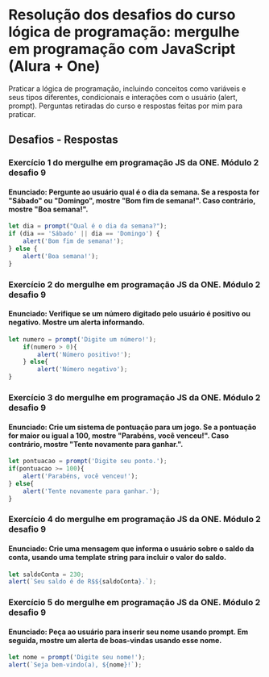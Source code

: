 # Resolução dos desafios do curso lógica de programação: mergulhe em programação com JavaScript (Alura + One)

Praticar a lógica de programação, incluindo conceitos como variáveis e seus tipos diferentes, condicionais e interações com o usuário (alert, prompt). Perguntas retiradas do curso e respostas feitas por mim para praticar.

## Desafios - Respostas

### Exercício 1  do mergulhe em programação JS da ONE. Módulo 2 desafio 9
#### Enunciado: Pergunte ao usuário qual é o dia da semana. Se a resposta for "Sábado" ou "Domingo", mostre "Bom fim de semana!". Caso contrário, mostre "Boa semana!".


```javascript
let dia = prompt("Qual é o dia da semana?");
if (dia == 'Sábado' || dia == 'Domingo') {
    alert('Bom fim de semana!');
} else {
    alert('Boa semana!');
}
```
### Exercício 2 do mergulhe em programação JS da ONE. Módulo 2 desafio 9 
#### Enunciado: Verifique se um número digitado pelo usuário é positivo ou negativo. Mostre um alerta informando.
```javascript
let numero = prompt('Digite um número!');
    if(numero > 0){
        alert('Número positivo!');
    } else{
        alert('Número negativo');
} 
```
### Exercício 3 do mergulhe em programação JS da ONE. Módulo 2 desafio 9 
#### Enunciado: Crie um sistema de pontuação para um jogo. Se a pontuação for maior ou igual a 100, mostre "Parabéns, você venceu!". Caso contrário, mostre "Tente novamente para ganhar.".
```javascript
let pontuacao = prompt('Digite seu ponto.');
if(pontuacao >= 100){
    alert('Parabéns, você venceu!');
} else{
    alert('Tente novamente para ganhar.');
}
```
### Exercício 4 do mergulhe em programação JS da ONE. Módulo 2 desafio 9 
#### Enunciado: Crie uma mensagem que informa o usuário sobre o saldo da conta, usando uma template string para incluir o valor do saldo.
```javascript
let saldoConta = 230; 
alert(`Seu saldo é de R$${saldoConta}.`);
```
### Exercício 5 do mergulhe em programação JS da ONE. Módulo 2 desafio 9 
#### Enunciado: Peça ao usuário para inserir seu nome usando prompt. Em seguida, mostre um alerta de boas-vindas usando esse nome.
```javascript
let nome = prompt('Digite seu nome!');
alert(`Seja bem-vindo(a), ${nome}!`);
```
